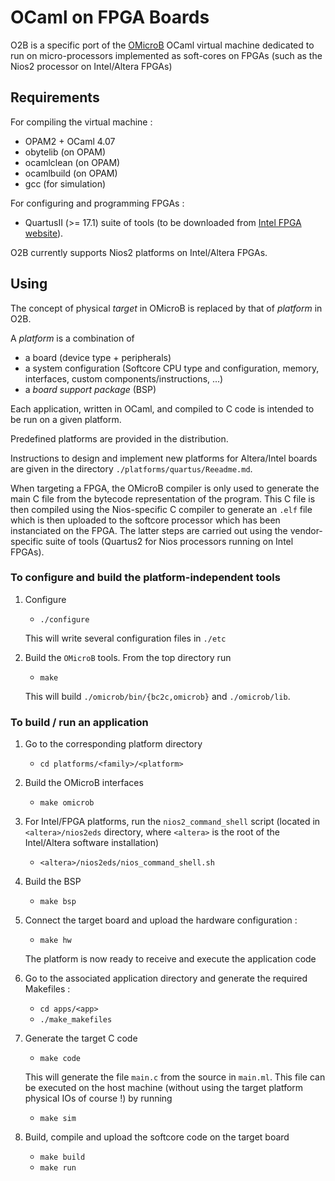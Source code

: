# OCaml on FPGA Boards

O2B is a specific port of the [OMicroB](https://github.com/stevenvar/omicrob) OCaml virtual machine
dedicated to run on micro-processors implemented as soft-cores on FPGAs (such as the Nios2 processor
on Intel/Altera FPGAs)

## Requirements

For compiling the virtual machine :

- OPAM2 + OCaml 4.07 
- obytelib (on OPAM)
- ocamlclean (on OPAM)
- ocamlbuild (on OPAM)
- gcc (for simulation)

For configuring and programming FPGAs :

- QuartusII (>= 17.1) suite of tools (to be downloaded from [Intel FPGA website](https://fpgasoftware.intel.com)). 

O2B currently supports Nios2 platforms on Intel/Altera FPGAs.

## Using 

The concept of physical _target_ in OMicroB is replaced by that of _platform_ in O2B.

A _platform_ is a combination of 
- a board (device type + peripherals)
- a system configuration (Softcore CPU type and configuration, memory, interfaces, custom components/instructions, ...)
- a _board support package_ (BSP)

Each application, written in OCaml, and compiled to C code is intended to be run on a given
platform.

Predefined platforms are provided in the distribution.

Instructions to design and implement new platforms for Altera/Intel boards are given in the
directory `./platforms/quartus/Reeadme.md`.

When targeting a FPGA, the OMicroB compiler is only used to generate the main C file from the
bytecode representation of the program. This C file is then compiled using the Nios-specific C
compiler to generate an `.elf` file which is then uploaded to the softcore processor which has been
instanciated on the FPGA. The latter steps are carried out using the vendor-specific suite of tools
(Quartus2 for Nios processors running on Intel FPGAs).

### To configure and build the platform-independent tools

1. Configure 

   - `./configure`

   This will write several configuration files in `./etc`
   
2. Build the `OMicroB` tools. From the top directory run

   - `make`

   This will build `./omicrob/bin/{bc2c,omicrob}`  and `./omicrob/lib`.
   
### To build / run an application

1. Go to the corresponding platform directory

   - `cd platforms/<family>/<platform>`

2. Build the OMicroB interfaces
   
   - `make omicrob`

3. For Intel/FPGA platforms, run the `nios2_command_shell` script (located
   in `<altera>/nios2eds` directory, where `<altera>` is the root of the Intel/Altera software
   installation)

   - `<altera>/nios2eds/nios_command_shell.sh`

4. Build the BSP

   - `make bsp` 
   
4. Connect the target board and upload the hardware configuration :

   - `make hw` 

   The platform is now ready to receive and execute the application code
   
5. Go to the associated application directory and generate the required Makefiles :

   - `cd apps/<app>` 
   - `./make_makefiles`
   
6. Generate the target C code

   - `make code`

   This will generate the file `main.c` from the source in `main.ml`. 
   This file can be executed on the host machine (without using the target platform physical IOs of
   course !) by running
   
   - `make sim`
   
7. Build, compile and upload the softcore code on the target board

   - `make build`
   - `make run`

